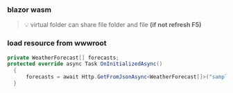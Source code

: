 ### blazor wasm 
> 💡 virtual folder  can share file folder and file **(if not refresh F5)**
### load resource from wwwroot
```c#
private WeatherForecast[] forecasts;
protected override async Task OnInitializedAsync()
  {
      forecasts = await Http.GetFromJsonAsync<WeatherForecast[]>("sample-data/weather.json");
  }
```
